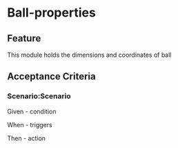 # Ball-properties

## Feature

This module holds the dimensions and coordinates of ball

## Acceptance Criteria

### Scenario:Scenario

  Given - condition

  When - triggers

  Then - action
